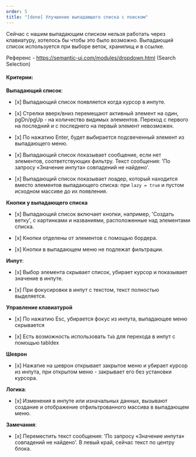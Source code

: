 ```yaml
---
order: 5
title: "[done] Улучшение выпадающего списка с поиском"
---
```


Сейчас с нашим выпадающим списком нельзя работать через клавиатуру, хотелось бы чтобы это было возможно. Выпадающий список используется при выборе веток, хранилищ и в ссылке.

Референс - https://semantic-ui.com/modules/dropdown.html (Search Selection)

#### Критерии:

**Выпадающий список**:

-  \[x\] Выпадающий список появляется когда курсор в инпуте.

-  \[x\] Стрелки вверх/вниз перемещают активный элемент на один, pgDn/pgUp - на количество видимых элементов. Переход с первого на последний и с последнего на первый элемент невозможен.

-  \[x\] По нажатию Enter, будет выбирается подсвеченный элемент из выпадающего меню.

-  \[x\] Выпадающий список показывает сообщение, если нет элементов, соответствующих фильтру. Текст сообщения: 'По запросу «Значение инпута» совпадений не найдено'.

-  \[x\] Выпадающий список показывает лоадер, который находится вместо элементов выпадающего списка: при `lazy = true` и пустом исходном массиве до их появления.

**Кнопки у выпадающего списка**

-  \[x\] Выпадающий список включает кнопки, например, 'Создать ветку', с картинками и названиями, расположенные над элементами списка.

-  \[x\] Кнопки отделены от элементов с помощью бордера.

-  \[x\] Кнопки в выпадающем меню не подлежат фильтрации.

**Инпут**:

-  \[x\] Выбор элемента скрывает список, убирает курсор и показывает значение в инпуте.

-  \[x\] При фокусировки в инпут с текстом, текст полностью выделяется.

**Управление клавиатурой**

-  \[x\] По нажатию Esc, убирается фокус из инпута, выпадающее меню скрывается

-  \[x\] Есть возможность использовать `Tab` для перехода в инпут с помощью tabIdex

**Шеврон**

-  \[x\] Нажатие на шеврон открывает закрытое меню и убирает курсор из инпута, при открытом меню - закрывает его без установки курсора.

**Логика**:

-  \[x\] Изменения в инпуте или изначальных данных, вызывают создание и отображение отфильтрованного массива в выпадающем меню.

**Замечания**:

-  \[x\] Переместить текст сообщения: 'По запросу «Значение инпута» совпадений не найдено'. В левый край, сейчас текст по центру блока.
